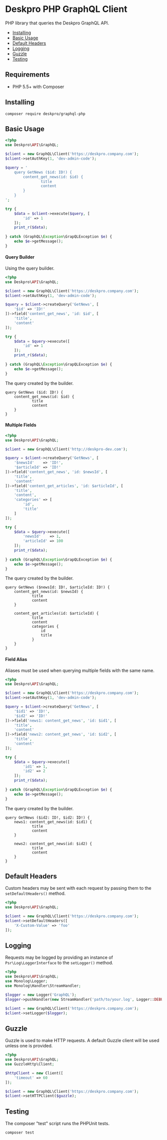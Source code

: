 Deskpro PHP GraphQL Client
==========================
PHP library that queries the Deskpro GraphQL API.

* [Installing](#installing)
* [Basic Usage](#basic-usage)
* [Default Headers](#default-headers)
* [Logging](#logging)
* [Guzzle](#guzzle)
* [Testing](#testing)

## Requirements

* PHP 5.5+ with Composer

## Installing

```
composer require deskpro/graphql-php
```

## Basic Usage

```php
<?php
use Deskpro\API\GraphQL;

$client = new GraphQL\Client('https://deskpro.company.com');
$client->setAuthKey(1, 'dev-admin-code');

$query = '
    query GetNews ($id: ID!) {
        content_get_news(id: $id) {
                title
                content
        }
    }
';

try {
    $data = $client->execute($query, [
        'id' => 1
    ]);
    print_r($data);
    
} catch (GraphQL\Exception\GrapQLException $e) {
    echo $e->getMessage();
}
```

#### Query Builder
Using the query builder.

```php
<?php
use Deskpro\API\GraphQL;

$client = new GraphQL\Client('https://deskpro.company.com');
$client->setAuthKey(1, 'dev-admin-code');

$query = $client->createQuery('GetNews', [
    '$id' => 'ID!'
])->field('content_get_news', 'id: $id', [
    'title',
    'content'
]);

try {
    $data = $query->execute([
        'id' => 1
    ]);
    print_r($data);
    
} catch (GraphQL\Exception\GrapQLException $e) {
    echo $e->getMessage();
}
```

The query created by the builder.

```
query GetNews ($id: ID!) {
    content_get_news(id: $id) {
            title
            content
    }
}
```

#### Multiple Fields

```php
<?php
use Deskpro\API\GraphQL;

$client = new GraphQL\Client('http://deskpro-dev.com');

$query = $client->createQuery('GetNews', [
    '$newsId'    => 'ID!',
    '$articleId' => 'ID!'
])->field('content_get_news', 'id: $newsId', [
    'title',
    'content'
])->field('content_get_articles', 'id: $articleId', [
    'title',
    'content',
    'categories' => [
        'id',
        'title'
    ]
]);

try {
    $data = $query->execute([
        'newsId'    => 1,
        'articleId' => 100
    ]);
    print_r($data);
    
} catch (GraphQL\Exception\GrapQLException $e) {
    echo $e->getMessage();
}
```

The query created by the builder.

```
query GetNews ($newsId: ID!, $articleId: ID!) {
    content_get_news(id: $newsId) {
            title
            content
    }

    content_get_articles(id: $articleId) {
            title
            content
            categories {
                id
                title
            }
    }
}
```

#### Field Alias
Aliases must be used when querying multiple fields with the same name.

```php
<?php
use Deskpro\API\GraphQL;

$client = new GraphQL\Client('https://deskpro.company.com');
$client->setAuthKey(1, 'dev-admin-code');

$query = $client->createQuery('GetNews', [
    '$id1' => 'ID!',
    '$id2' => 'ID!'
])->field('news1: content_get_news', 'id: $id1', [
    'title',
    'content'
])->field('news2: content_get_news', 'id: $id2', [
    'title',
    'content'
]);

try {
    $data = $query->execute([
        'id1' => 1,
        'id2' => 2
    ]);
    print_r($data);
    
} catch (GraphQL\Exception\GrapQLException $e) {
    echo $e->getMessage();
}
```

The query created by the builder.

```
query GetNews ($id2: ID!, $id2: ID!) {
    news1: content_get_news(id: $id1) {
            title
            content
    }
    
    news2: content_get_news(id: $id2) {
            title
            content
    }
}
```


## Default Headers
Custom headers may be sent with each request by passing them to the `setDefaultHeaders()` method.

```php
<?php
use Deskpro\API\GraphQL;

$client = new GraphQL\Client('https://deskpro.company.com');
$client->setDefaultHeaders([
    'X-Custom-Value' => 'foo'
]);
```

## Logging
Requests may be logged by providing an instance of `Psr\Log\LoggerInterface` to the `setLogger()` method.

```php
<?php
use Deskpro\API\GraphQL;
use Monolog\Logger;
use Monolog\Handler\StreamHandler;

$logger = new Logger('GraphQL');
$logger->pushHandler(new StreamHandler('path/to/your.log', Logger::DEBUG));

$client = new GraphQL\Client('https://deskpro.company.com');
$client->setLogger($logger);
```

## Guzzle
Guzzle is used to make HTTP requests. A default Guzzle client will be used unless one is provided.

```php
<?php
use Deskpro\API\GraphQL;
use GuzzleHttp\Client;

$httpClient = new Client([
    'timeout' => 60
]);

$client = new GraphQL\Client('https://deskpro.company.com');
$client->setHTTPClient($guzzle);
```

## Testing
The composer "test" script runs the PHPUnit tests.

```
composer test
```
